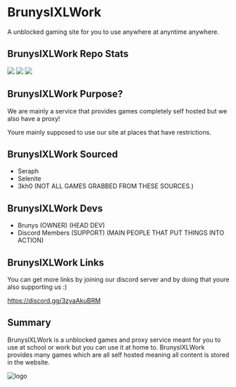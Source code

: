 # BrunysIXLWork
A unblocked gaming site for  you to use anywhere at anyntime anywhere.

## BrunysIXLWork Repo Stats
<img src="https://img.shields.io/github/repo-size/brunyssite/BrunysIXLWork?style=for-the-badge&labelColor=%23000000&color=%231c1c1c">
<img src="https://img.shields.io/github/stars/brunyssite/BrunysIXLWork?style=for-the-badge&labelColor=%23000000&color=%231c1c1c">
  <img src="https://img.shields.io/github/forks/brunyssite/BrunysIXLWork?style=for-the-badge&labelColor=000000&color=1c1c1c">

## BrunysIXLWork Purpose?
We are mainly a service that provides games completely self hosted but we also have a proxy!

Youre mainly supposed to use our site at places that have restrictions.

## BrunysIXLWork Sourced
- Seraph
- Selenite
- 3kh0
(NOT ALL GAMES GRABBED FROM THESE SOURCES.)

## BrunysIXLWork Devs
- Brunys (OWNER) (HEAD DEV)
- Discord Members (SUPPORT) (MAIN PEOPLE THAT PUT THINGS INTO ACTION)

## BrunysIXLWork Links
You can get more links by joining our discord server and by doing that youre also supporting us :)

https://discord.gg/3zyaAkuBRM 

## Summary
BrunysIXLWork is a unblocked games and proxy service meant for you to use at school or work but you can use it at home to. BrunysIXLWork provides many games which are all self hosted meaning all content is stored in the website.

![logo](./storage/images/main/logo.png "biw")

